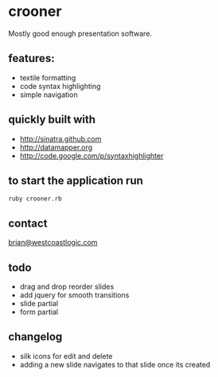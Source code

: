 crooner
===

Mostly good enough presentation software.

## features:

- textile formatting
- code syntax highlighting
- simple navigation

## quickly built with 

- http://sinatra.github.com
- http://datamapper.org
- http://code.google.com/p/syntaxhighlighter


## to start the application run

	ruby crooner.rb
	
## contact

brian@westcoastlogic.com	

## todo

- drag and drop reorder slides
- add jquery for smooth transitions
- slide partial
- form partial 

## changelog

- silk icons for edit and delete
- adding a new slide navigates to that slide once its created